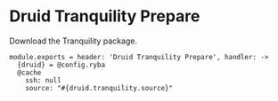 
# Druid Tranquility Prepare

Download the Tranquility package.

    module.exports = header: 'Druid Tranquility Prepare', handler: ->
      {druid} = @config.ryba
      @cache
        ssh: null
        source: "#{druid.tranquility.source}"
      
